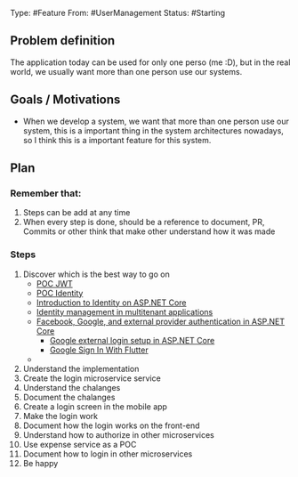 Type: #Feature
From: #UserManagement
Status: #Starting

## Problem definition
The application today can be used for only one perso (me :D), but in the real world, we usually want more than one person use our systems.

## Goals / Motivations

- When we develop a system, we want that more than one person use our system, this is a important thing in the system architectures nowadays, so I think this is a important feature for this system.




## Plan
### Remember that:
1. Steps can be add at any time
2. When every step is done, should be a reference to document, PR, Commits or other think that make other understand how it was made 

### Steps
 1. Discover which is the best way to go on
	- [POC JWT](https://github.com/gumberss/LearnLanguages/tree/master/C%23/POCs/Authentication/Auth-POC)
	- [POC Identity](https://github.com/gumberss/LearnLanguages/tree/master/C%23/POCs/Authentication/Identity)
	- [Introduction to Identity on ASP.NET Core](https://docs.microsoft.com/en-us/aspnet/core/security/authentication/identity?view=aspnetcore-6.0&tabs=visual-studio)
	- [Identity management in multitenant applications](https://docs.microsoft.com/en-us/azure/architecture/multitenant-identity/)
	- [Facebook, Google, and external provider authentication in ASP.NET Core](https://docs.microsoft.com/en-us/aspnet/core/security/authentication/social/?view=aspnetcore-6.0&tabs=visual-studio)
		- [Google external login setup in ASP.NET Core](https://docs.microsoft.com/en-us/aspnet/core/security/authentication/social/google-logins?view=aspnetcore-6.0)
		- [Google Sign In With Flutter](https://medium.flutterdevs.com/google-sign-in-with-flutter-8960580dec96)
	- 
1.  Understand the implementation
1. Create the login microservice service
1. Understand the chalanges
1. Document the chalanges
1. Create a login screen in the mobile app
1. Make the login work
1. Document how the login works on the front-end
1. Understand how to authorize in other microservices
1. Use expense service as a POC
1. Document how to login in other microservices
1. Be happy
